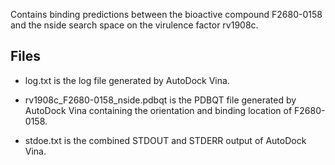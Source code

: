 Contains binding predictions between the bioactive compound F2680-0158 and the nside search space on the virulence factor rv1908c.

## Files

- log.txt is the log file generated by AutoDock Vina.

- rv1908c_F2680-0158_nside.pdbqt is the PDBQT file generated by AutoDock Vina containing the orientation and binding location of F2680-0158.

- stdoe.txt is the combined STDOUT and STDERR output of AutoDock Vina.

